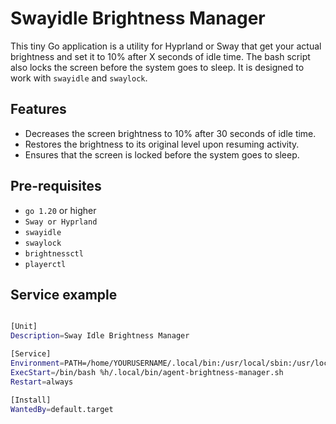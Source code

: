 # Swayidle Brightness Manager

This tiny Go application is a utility for Hyprland or Sway that get your actual brightness and set it to 10% after X seconds of idle time. The bash script also locks the screen before the system goes to sleep. It is designed to work with `swayidle` and `swaylock`.


## Features

- Decreases the screen brightness to 10% after 30 seconds of idle time.
- Restores the brightness to its original level upon resuming activity.
- Ensures that the screen is locked before the system goes to sleep.

## Pre-requisites

- `go 1.20` or higher
- `Sway or Hyprland`
- `swayidle` 
- `swaylock` 
- `brightnessctl`
- `playerctl`

## Service example

```bash

[Unit]
Description=Sway Idle Brightness Manager

[Service]
Environment=PATH=/home/YOURUSERNAME/.local/bin:/usr/local/sbin:/usr/local/bin:/usr/sbin:/u>
ExecStart=/bin/bash %h/.local/bin/agent-brightness-manager.sh
Restart=always

[Install]
WantedBy=default.target

```
